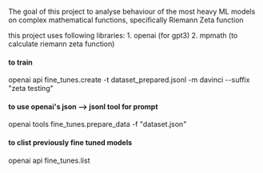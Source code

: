 The goal of this project to analyse behaviour of the most heavy ML models on
complex mathematical functions, specifically Riemann Zeta function

this project uses following libraries:
    1. openai (for gpt3)
    2. mpmath (to calculate riemann zeta function)


#### to train
openai api fine_tunes.create -t dataset_prepared.jsonl -m davinci --suffix "zeta testing"


#### to use openai's json --> jsonl tool for prompt
openai tools fine_tunes.prepare_data -f "dataset.json"

#### to clist previously fine tuned models
openai api fine_tunes.list